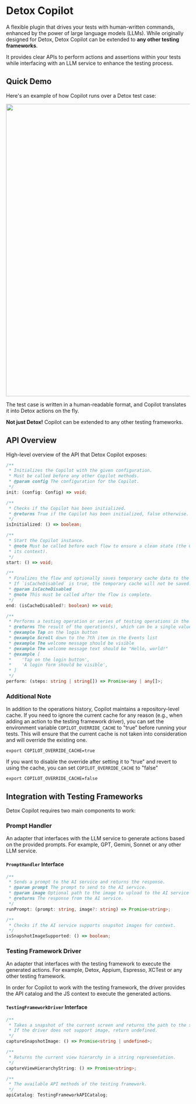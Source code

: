 # Detox Copilot

A flexible plugin that drives your tests with human-written commands, enhanced by the power of large language models (LLMs).
While originally designed for Detox, Detox Copilot can be extended to **any other testing frameworks**.

It provides clear APIs to perform actions and assertions within your tests while interfacing with an LLM service to enhance the testing process.

## Quick Demo

Here's an example of how Copilot runs over a Detox test case:

<img src="copilot-demo.gif" width="800">

The test case is written in a human-readable format, and Copilot translates it into Detox actions on the fly.

**Not just Detox!** Copilot can be extended to any other testing frameworks.

## API Overview

High-level overview of the API that Detox Copilot exposes:

```typescript
/**
 * Initializes the Copilot with the given configuration.
 * Must be called before any other Copilot methods.
 * @param config The configuration for the Copilot.
 */
init: (config: Config) => void;

/**
 * Checks if the Copilot has been initialized.
 * @returns True if the Copilot has been initialized, false otherwise.
 */
isInitialized: () => boolean;

/**
 * Start the Copilot instance.
 * @note Must be called before each flow to ensure a clean state (the Copilot uses the operations history as part of
 * its context).
 */
start: () => void;

/**
 * Finalizes the flow and optionally saves temporary cache data to the main cache.
 * If `isCacheDisabled` is true, the temporary cache will not be saved. False is the default value.
 * @param isCacheDisabled
 * @note This must be called after the flow is complete.
 */
end: (isCacheDisabled?: boolean) => void;

/**
 * Performs a testing operation or series of testing operations in the app based on the given `steps`.
 * @returns The result of the operation(s), which can be a single value or an array of values for each step.
 * @example Tap on the login button
 * @example Scroll down to the 7th item in the Events list
 * @example The welcome message should be visible
 * @example The welcome message text should be "Hello, world!"
 * @example [
 *    'Tap on the login button',
 *    'A login form should be visible',
 * ]
 */
perform: (steps: string | string[]) => Promise<any | any[]>;
```

### Additional Note

In addition to the operations history, Copilot maintains a repository-level cache. If you need to ignore the current cache for any reason (e.g., when adding an action to the testing framework driver), you can set the environment variable `COPILOT_OVERRIDE_CACHE` to "true" before running your tests. This will ensure that the current cache is not taken into consideration and will override the existing one.

```shell
export COPILOT_OVERRIDE_CACHE=true
```

If you want to disable the override after setting it to "true" and revert to using the cache, you can set `COPILOT_OVERRIDE_CACHE` to "false"

```shell
export COPILOT_OVERRIDE_CACHE=false
```


## Integration with Testing Frameworks

Detox Copilot requires two main components to work:

### **Prompt Handler**

An adapter that interfaces with the LLM service to generate actions based on the provided prompts. For example, GPT, Gemini, Sonnet or any other LLM service.

#### `PromptHandler` Interface

```typescript
/**
 * Sends a prompt to the AI service and returns the response.
 * @param prompt The prompt to send to the AI service.
 * @param image Optional path to the image to upload to the AI service that captures the current UI state.
 * @returns The response from the AI service.
 */
runPrompt: (prompt: string, image?: string) => Promise<string>;

/**
 * Checks if the AI service supports snapshot images for context.
 */
isSnapshotImageSupported: () => boolean;
```

### Testing Framework Driver

An adapter that interfaces with the testing framework to execute the generated actions. For example, Detox, Appium, Espresso, XCTest or any other testing framework.

In order for Copilot to work with the testing framework, the driver provides the API catalog and the JS context to execute the generated actions.

#### `TestingFrameworkDriver` Interface

```typescript
/**
 * Takes a snapshot of the current screen and returns the path to the saved image.
 * If the driver does not support image, return undefined.
 */
captureSnapshotImage: () => Promise<string | undefined>;

/**
 * Returns the current view hierarchy in a string representation.
 */
captureViewHierarchyString: () => Promise<string>;

/**
 * The available API methods of the testing framework.
 */
apiCatalog: TestingFrameworkAPICatalog;
```
